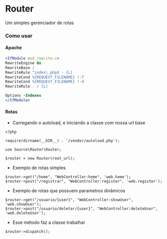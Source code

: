 # Router

Um simples gerenciador de rotas

### Como usar

#### Apache

```apache
<IfModule mod_rewrite.c>
RewriteEngine On
RewriteBase /
RewriteRule ^index\.php$ - [L]
RewriteCond %{REQUEST_FILENAME} !-f
RewriteCond %{REQUEST_FILENAME} !-d
RewriteRule . / [L]

Options -Indexes
</IfModule>
```
#### Rotas

- Carregando o autoload, e iniciando a classe com nossa url base
```
<?php

require(dirname(__DIR__) . '/vendor/autoload.php');

use Source\Router\Router;

$router = new Router(root_url);
```

- Exemplo de rotas simples

```
$router->get("/home", "WebController:home", 'web.home');
$router->post("/registrar", "WebController:register", 'web.register');
```

- Exemplo de rotas que possuem parametros dinâmicos

```
$router->get("/usuario/{user}", "WebController:showUser", 'web.showUser');
$router->post("/usuario/deletar/{user}", "WebController:deleteUser", 'web.deleteUser');
```

- Esse método faz a classe trabalhar

```
$router->dispatch();
```


